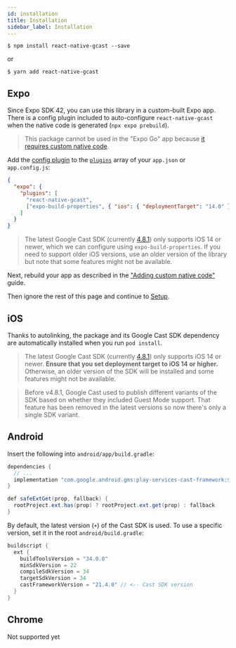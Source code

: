 ```yaml
---
id: installation
title: Installation
sidebar_label: Installation
---
```


`$ npm install react-native-gcast --save`

or

`$ yarn add react-native-gcast`

## Expo

Since Expo SDK 42, you can use this library in a custom-built Expo app.
There is a config plugin included to auto-configure `react-native-gcast` when the native code is generated (`npx expo prebuild`).

> This package cannot be used in the "Expo Go" app because [it requires custom native code](https://docs.expo.io/workflow/customizing/).

Add the [config plugin](https://docs.expo.io/guides/config-plugins/) to the [`plugins`](https://docs.expo.io/versions/latest/config/app/#plugins) array of your `app.json` or `app.config.js`:

```json
{
  "expo": {
    "plugins": [
      "react-native-gcast",
      ["expo-build-properties", { "ios": { "deploymentTarget": "14.0" } }]
    ]
  }
}
```

> The latest Google Cast SDK (currently [4.8.1](https://developers.google.com/cast/docs/release-notes#april-18,-2024)) only supports iOS 14 or newer, which we can configure using `expo-build-properties`. If you need to support older iOS versions, use an older version of the library but note that some features might not be available.

Next, rebuild your app as described in the ["Adding custom native code"](https://docs.expo.io/workflow/customizing/) guide.

Then ignore the rest of this page and continue to [Setup](setup#expo).

## iOS

Thanks to autolinking, the package and its Google Cast SDK dependency are automatically installed when you run `pod install`.

> The latest Google Cast SDK (currently [4.8.1](https://developers.google.com/cast/docs/release-notes#april-18,-2024)) only supports iOS 14 or newer. **Ensure that you set deployment target to iOS 14 or higher.** Otherwise, an older version of the SDK will be installed and some features might not be available.

> Before v4.8.1, Google Cast used to publish different variants of the SDK based on whether they included Guest Mode support. That feature has been removed in the latest versions so now there's only a single SDK variant.

## Android

Insert the following into `android/app/build.gradle`:

```java
dependencies {
  // ...
  implementation "com.google.android.gms:play-services-cast-framework:${safeExtGet('castFrameworkVersion', '+')}"
}

def safeExtGet(prop, fallback) {
  rootProject.ext.has(prop) ? rootProject.ext.get(prop) : fallback
}
```

By default, the latest version (`+`) of the Cast SDK is used. To use a specific version, set it in the root `android/build.gradle`:

```java
buildscript {
  ext {
    buildToolsVersion = "34.0.0"
    minSdkVersion = 22
    compileSdkVersion = 34
    targetSdkVersion = 34
    castFrameworkVersion = "21.4.0" // <-- Cast SDK version
  }
}
```

## Chrome

Not supported yet
